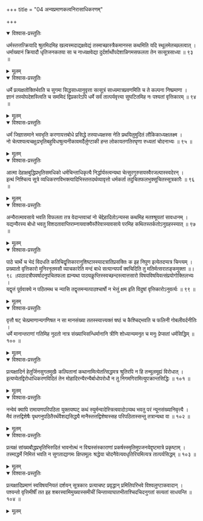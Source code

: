 +++
title = "04 अन्यप्रमाणकत्वनिरासाधिकरणम्"

+++



<details open><summary>विश्वास-प्रस्तुतिः</summary>

धर्मस्तत्तत्क्रियादि श्रुतमिदमिह खल्वस्मदाद्यक्षवेद्यं तस्माच्छास्त्रैकमानस्स कथमिति यदि स्थूलमेतच्छलत्वात् ।  
धर्माख्यानं क्रियादौ धृतिजनकतया सा च नाध्यक्षवेद्या दुर्दर्शार्थोपदेशान्निगमसफलता तेन सत्सूत्रसाध्या ॥ ९३ ॥
</details>

<details><summary>मूलम्</summary>

धर्मस्तत्तत्क्रियादि श्रुतमिदमिह खल्वस्मदाद्यक्षवेद्यं तस्माच्छास्त्रैकमानस्स कथमिति यदि स्थूलमेतच्छलत्वात् ।  
धर्माख्यानं क्रियादौ धृतिजनकतया सा च नाध्यक्षवेद्या दुर्दर्शार्थोपदेशान्निगमसफलता तेन सत्सूत्रसाध्या ॥ ९३ ॥
</details>


<details open><summary>विश्वास-प्रस्तुतिः</summary>

धर्मे प्रत्यक्षतोक्तिर्भवति च सुगमा सिद्धसाध्यानुवृत्ता सत्सूत्रं साध्यमात्रप्रवणमिति च ते कल्पना निष्प्रमाणा ।  
ज्ञानं तस्योपदेशस्त्विति च सममिदं द्विप्रकारेऽपि धर्मे सर्वं तात्पर्यवृत्त्या सुघटितमिह नः पश्यतां वृत्तिकारम् ॥ ९४ ॥
</details>

<details><summary>मूलम्</summary>

धर्मे प्रत्यक्षतोक्तिर्भवति च सुगमा सिद्धसाध्यानुवृत्ता सत्सूत्रं साध्यमात्रप्रवणमिति च ते कल्पना निष्प्रमाणा ।  
ज्ञानं तस्योपदेशस्त्विति च सममिदं द्विप्रकारेऽपि धर्मे सर्वं तात्पर्यवृत्त्या सुघटितमिह नः पश्यतां वृत्तिकारम् ॥ ९४ ॥
</details>


<details open><summary>विश्वास-प्रस्तुतिः</summary>

धर्मं जिज्ञासमाने भवभृति करणायत्तबोधे प्रसिद्धे तस्याध्यक्षस्स नेति प्रथयितुमुदितं लौकिकाध्यक्षलक्ष्म ।  
नो चेत्पश्यत्यचक्षुःप्रभृतिबहुविधश्रुत्यनीकावमर्दैर्लुण्टाकी हन्त लोकायतगतिरघृणा रुध्यतां चोदनाभ्यः ॥ ९५ ॥
</details>

<details><summary>मूलम्</summary>

धर्मं जिज्ञासमाने भवभृति करणायत्तबोधे प्रसिद्धे तस्याध्यक्षस्स नेति प्रथयितुमुदितं लौकिकाध्यक्षलक्ष्म ।  
नो चेत्पश्यत्यचक्षुःप्रभृतिबहुविधश्रुत्यनीकावमर्दैर्लुण्टाकी हन्त लोकायतगतिरघृणा रुध्यतां चोदनाभ्यः ॥ ९५ ॥
</details>


<details open><summary>विश्वास-प्रस्तुतिः</summary>

आत्मा देहाक्षबुद्धिप्रभृतिसमधिको धर्मचिन्ताधिकृत्यै निर्द्धार्यस्त्वन्यथा चेत्सुरगुरुसयस्वैरजल्पास्स्वदेरन् ।  
इत्थं निश्चित्य सूत्रे व्यधिकरणविभक्त्यादिभिस्तत्तदर्थव्यावृत्तो धर्मकर्ता तदुचितफलभुक्सूचितस्सूत्रकारैः ॥ ९६ ॥
</details>

<details><summary>मूलम्</summary>

आत्मा देहाक्षबुद्धिप्रभृतिसमधिको धर्मचिन्ताधिकृत्यै निर्द्धार्यस्त्वन्यथा चेत्सुरगुरुसयस्वैरजल्पास्स्वदेरन् ।  
इत्थं निश्चित्य सूत्रे व्यधिकरणविभक्त्यादिभिस्तत्तदर्थव्यावृत्तो धर्मकर्ता तदुचितफलभुक्सूचितस्सूत्रकारैः ॥ ९६ ॥
</details>


<details open><summary>विश्वास-प्रस्तुतिः</summary>

अन्यैरात्मावसाये भवति विफलता तत्र वेदान्तवाचां नो चेद्देहादितोऽन्यस्स कथमिह मतश्श्रूयतां सावधानम् ।  
यद्यन्यैरस्य बोधो भवतु विशदतावाप्तिराम्नायवाक्यैस्तैरेवास्यावसाये परमिह कथितस्तर्कतोऽनुग्रहस्स्यात् ॥ ९७ ॥
</details>

<details><summary>मूलम्</summary>

अन्यैरात्मावसाये भवति विफलता तत्र वेदान्तवाचां नो चेद्देहादितोऽन्यस्स कथमिह मतश्श्रूयतां सावधानम् ।  
यद्यन्यैरस्य बोधो भवतु विशदतावाप्तिराम्नायवाक्यैस्तैरेवास्यावसाये परमिह कथितस्तर्कतोऽनुग्रहस्स्यात् ॥ ९७ ॥
</details>


<details open><summary>विश्वास-प्रस्तुतिः</summary>

पाठे चार्थे च भेदं विदधति कतिचिद्वृत्तिकारानुशिष्टास्स्यादत्रातिप्रसक्तिः क इह निपुण इत्येतदप्यत्र चिन्त्यम् ।  
प्रख्यातो वृत्तिकारो मुनिरनृतमसौ व्याचकारेति मन्दं बाधे सत्यान्यपर्यं क्वचिदिति तु मतिर्मत्सरातङ्कमुक्ता ॥।  
९८ ॥पाठादत्रौपवर्षादनुपचितफला ह्यन्यथा पाठ्यकॢप्तिस्स्वच्छन्दस्त्वात्तसारो विषयविषयिवत्संप्रयोगोक्तिलभ्यः ।  
यद्वृत्तं पूर्ववाक्ये न पठितमथ च न्यासि तद्वृत्तमन्यत्पाठश्चार्षो न भेत्तुं क्षम इति विदुषां वृत्तिकारोऽनुवर्त्यः ॥ ९९ ॥
</details>

<details><summary>मूलम्</summary>

पाठे चार्थे च भेदं विदधति कतिचिद्वृत्तिकारानुशिष्टास्स्यादत्रातिप्रसक्तिः क इह निपुण इत्येतदप्यत्र चिन्त्यम् ।  
प्रख्यातो वृत्तिकारो मुनिरनृतमसौ व्याचकारेति मन्दं बाधे सत्यान्यपर्यं क्वचिदिति तु मतिर्मत्सरातङ्कमुक्ता ॥।  
९८ ॥पाठादत्रौपवर्षादनुपचितफला ह्यन्यथा पाठ्यकॢप्तिस्स्वच्छन्दस्त्वात्तसारो विषयविषयिवत्संप्रयोगोक्तिलभ्यः ।  
यद्वृत्तं पूर्ववाक्ये न पठितमथ च न्यासि तद्वृत्तमन्यत्पाठश्चार्षो न भेत्तुं क्षम इति विदुषां वृत्तिकारोऽनुवर्त्यः ॥ ९९ ॥
</details>


<details open><summary>विश्वास-प्रस्तुतिः</summary>

वृत्तौ षट् चेत्प्रमाणान्यगणिषत न सा मानसंख्या ततस्स्यात्त्यक्तं षष्ठं च कैश्चिद्भवति च फलिनी गोबलीवर्दनीतिः ।  
धर्मे मानान्तराणां गतिमिह नुदतो नात्र संख्याभिसन्धिर्मानानि त्रीणि शोध्यान्यमनुत च मनुः प्रेप्सतां धर्मसिद्धिम् ॥ १०० ॥
</details>

<details><summary>मूलम्</summary>

वृत्तौ षट् चेत्प्रमाणान्यगणिषत न सा मानसंख्या ततस्स्यात्त्यक्तं षष्ठं च कैश्चिद्भवति च फलिनी गोबलीवर्दनीतिः ।  
धर्मे मानान्तराणां गतिमिह नुदतो नात्र संख्याभिसन्धिर्मानानि त्रीणि शोध्यान्यमनुत च मनुः प्रेप्सतां धर्मसिद्धिम् ॥ १०० ॥
</details>


<details open><summary>विश्वास-प्रस्तुतिः</summary>

प्रत्यक्षादिर्न हेतुर्जिनसुगतमुखैः कल्पितानां कथानामित्येतत्सिद्धमत्र श्रुतिरपि न हि तन्मूलमूह्यं विरोधात् ।  
इत्यप्येतद्विरोधाधिकरणविदितं तेन मोहादिरन्यैरन्यैर्बाधोपरोधौ न तु निगमगिरामित्युपक्रान्तसिद्धिः ॥ १०१ ॥
</details>

<details><summary>मूलम्</summary>

प्रत्यक्षादिर्न हेतुर्जिनसुगतमुखैः कल्पितानां कथानामित्येतत्सिद्धमत्र श्रुतिरपि न हि तन्मूलमूह्यं विरोधात् ।  
इत्यप्येतद्विरोधाधिकरणविदितं तेन मोहादिरन्यैरन्यैर्बाधोपरोधौ न तु निगमगिरामित्युपक्रान्तसिद्धिः ॥ १०१ ॥
</details>


<details open><summary>विश्वास-प्रस्तुतिः</summary>

नन्वेवं क्वापि रामायणपरिपठिता युक्तयष्पट् कथं स्युर्मन्वादेस्त्रित्ववादोऽप्यथ भवतु परं न्यूनसंख्यानिवृत्त्यै ।  
मैवं तत्तद्विशेषैः पृथगनुपठितैरर्थवैशद्यसिद्ध्यै मानैस्तत्तद्विशेषास्सह परिपठितास्सन्तु तत्रान्यथा वा ॥ १०२ ॥
</details>

<details><summary>मूलम्</summary>

नन्वेवं क्वापि रामायणपरिपठिता युक्तयष्पट् कथं स्युर्मन्वादेस्त्रित्ववादोऽप्यथ भवतु परं न्यूनसंख्यानिवृत्त्यै ।  
मैवं तत्तद्विशेषैः पृथगनुपठितैरर्थवैशद्यसिद्ध्यै मानैस्तत्तद्विशेषास्सह परिपठितास्सन्तु तत्रान्यथा वा ॥ १०२ ॥
</details>


<details open><summary>विश्वास-प्रस्तुतिः</summary>

प्रत्यक्षं सांख्यबौद्धप्रभृतिभिरुदितं भावनोत्थं न विद्मस्संस्काराणां प्रकर्षस्स्मृतिमुपजनयेद्दृष्टमात्रे प्रकृष्टाम् ।  
तस्माद्धर्मे निमित्तं भवति न सुगताद्यागमः क्षिप्तमूलः श्रद्धेया चोदनैवेत्यवधृतिरियमित्यत्र तात्पर्यसिद्धम् ॥ १०३ ॥
</details>

<details><summary>मूलम्</summary>

प्रत्यक्षं सांख्यबौद्धप्रभृतिभिरुदितं भावनोत्थं न विद्मस्संस्काराणां प्रकर्षस्स्मृतिमुपजनयेद्दृष्टमात्रे प्रकृष्टाम् ।  
तस्माद्धर्मे निमित्तं भवति न सुगताद्यागमः क्षिप्तमूलः श्रद्धेया चोदनैवेत्यवधृतिरियमित्यत्र तात्पर्यसिद्धम् ॥ १०३ ॥
</details>


<details open><summary>विश्वास-प्रस्तुतिः</summary>

प्रत्यक्षादिप्रमाणं स्वविषयनियतं दर्शयन् सूत्रकारः प्रत्याचष्ट प्रवृद्धान् प्रमितिपरिभवे विश्वलुण्टाकवादान् ।  
पश्यन्तो वृत्तिमीर्षीं तत इह शबरस्वामिमुख्यास्समीचीं चिन्ताव्याघातभीताश्चिदचिदनुगतां सत्यतां साधयन्ति ॥ १०४ ॥
</details>

<details><summary>मूलम्</summary>

प्रत्यक्षादिप्रमाणं स्वविषयनियतं दर्शयन् सूत्रकारः प्रत्याचष्ट प्रवृद्धान् प्रमितिपरिभवे विश्वलुण्टाकवादान् ।  
पश्यन्तो वृत्तिमीर्षीं तत इह शबरस्वामिमुख्यास्समीचीं चिन्ताव्याघातभीताश्चिदचिदनुगतां सत्यतां साधयन्ति ॥ १०४ ॥
</details>